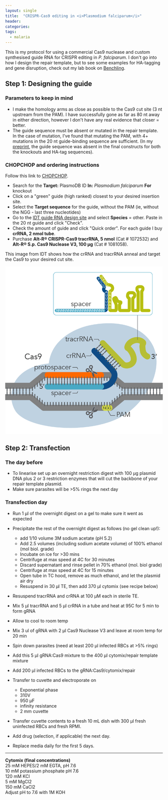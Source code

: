 ```yaml
---
layout: single
title:  "CRISPR-Cas9 editing in <i>Plasmodium falciparum</i>"
header:
categories: 
tags:
  - malaria
---
```


This is my protocol for using a commercial Cas9 nuclease and custom synthesised guide RNA for CRISPR editing in *P. falciparum*. I don't go into how I design the repair template, but to see some examples for HA-tagging and gene disruption, check out my lab book on [Benchling](https://benchling.com/emchugh/f_/hKKl97Cy-nonsense-mediated-decay/).

## Step 1: Designing the guide

### Parameters to keep in mind

 - I make the homology arms as close as possible to the Cas9 cut site (3 nt upstream from the PAM). I have successfully gone as far as 80 nt away in either direction, however I don't have any real evidence that closer = better.
 - The guide sequence must be absent or mutated in the repair template. In the case of mutation, I've found that mutating the PAM, with 4+ mutations in the 20 nt guide-binding sequence are sufficient. (In my [preprint](https://www.biorxiv.org/content/10.1101/2021.04.14.439394v1), the guide sequence was absent in the final constructs for both the knockouts and HA-tag sequences).

### CHOPCHOP and ordering instructions

Follow this link to [CHOPCHOP](http://chopchop.cbu.uib.no/).

- Search for the **Target:** PlasmoDB ID **In:** *Plasmodium falciparum* **For** knockout
- Click on a "green" guide (high ranked) closest to your desired insertion site. 
- Select the **Target sequence** for the guide, without the PAM (ie, without the NGG - last three nucleotides)
- Go to the [IDT guide RNA design site](https://sg.idtdna.com/site/order/designtool/index/CRISPR_SEQUENCE) and select **Species** = other. Paste in the 20 nt guide and click "Check". 
- Check the amount of guide and click "Quick order". For each guide I buy **crRNA, 2 nmol tube**. 
- Purchase **Alt-R® CRISPR-Cas9 tracrRNA, 5 nmol** (Cat # 1072532) and **Alt-R® S.p. Cas9 Nuclease V3, 100 µg** (Cat # 1081058). 

This image from IDT shows how the crRNA and tracrRNA anneal and target the Cas9 to your desired cut site.

![](images/crispr.png)  

## Step 2: Transfection

### The day before

- To linearise set up an overnight restriction digest with 100 µg plasmid DNA plus 2 or 3 restriction enzymes that will cut the backbone of your repair template plasmid.
- Make sure parasites will be >5% rings the next day

### Transfection day

- Run 1 µl of the overnight digest on a gel to make sure it went as expected
- Precipitate the rest of the overnight digest as follows (no gel clean up!):
	+ add 1/10 volume 3M sodium acetate (pH 5.2)
	+ Add 2.5 volumes (including sodium acetate volume) of 100% ethanol (mol biol. grade)
	+ Incubate on ice for >30 mins
	+ Centrifuge at max speed at 4C for 30 minutes
	+ Discard supernatant and rinse pellet in 70% ethanol (mol. biol grade)
	+ Centrifuge at max speed at 4C for 15 minutes
	+ Open tube in TC hood, remove as much ethanol, and let the plasmid air dry
	+ Resuspend in 30 µl TE, then add 370 µl cytomix (see recipe below)
	
- Resuspend tracrRNA and crRNA at 100 µM each in sterile TE. 
- Mix 5 µl tracrRNA and 5 µl crRNA in a tube and heat at 95C for 5 min to form gRNA
- Allow to cool to room temp
- Mix 3 ul of gRNA with 2 µl Cas9 Nuclease V3 and leave at room temp for 20 min
- Spin down parasites (need at least 200 µl infected RBCs at >5% rings)
- Add this 5 µl gRNA:Cas9 mixture to the 400 µl cytomix/repair template mixture
- Add 200 µl infected RBCs to the gRNA:Cas9/cytomix/repair
- Transfer to cuvette and electroporate on
	+ Exponential phase
	+ 310V
	+ 950 µF
	+ infinity resistance
	+ 2 mm cuvette
- Transfer cuvette contents to a fresh 10 mL dish with 300 µl fresh uninfected RBCs and fresh RPMI. 
- Add drug (selection, if applicable) the next day. 
- Replace media daily for the first 5 days.

---

**Cytomix (final concentrations)**   
25 mM HEPES/2 mM EGTA, pH 7.6		
10 mM potassium phosphate pH 7.6		
120 mM KCl		
5 mM MgCl2		
150 mM CaCl2		
Adjust pH to 7.6 with 1M KOH		